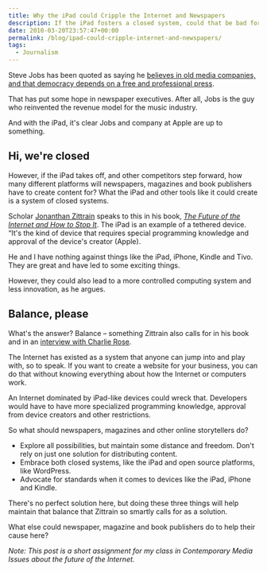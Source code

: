 ```yaml
---
title: Why the iPad could Cripple the Internet and Newspapers
description: If the iPad fosters a closed system, could that be bad for the Internet and publishers?
date: 2010-03-20T23:57:47+00:00
permalink: /blog/ipad-could-cripple-internet-and-newspapers/
tags:
  - Journalism
---
```


Steve Jobs has been quoted as saying he [believes in old media companies, and that democracy depends on a free and professional press](http://www.guardian.co.uk/media/pda/2010/jan/28/can-apple-ipad-save-newspapers "Can the Apple iPad save newspapers?").

That has put some hope in newspaper executives. After all, Jobs is the guy who reinvented the revenue model for the music industry.

And with the iPad, it's clear Jobs and company at Apple are up to something.

## Hi, we're closed

However, if the iPad takes off, and other competitors step forward, how many different platforms will newspapers, magazines and book publishers have to create content for? What the iPad and other tools like it could create is a system of closed systems.

Scholar [Jonanthan Zittrain](http://futureoftheinternet.org/ "The Future of the Internet") speaks to this in his book, [_The Future of the Internet and How to Stop It_](http://www.amazon.com/gp/product/0300124872?ie=UTF8&tag=jonatzittr-20&linkCode=as2&camp=1789&creative=9325&creativeASIN=030012487 "The Future of the Internet--And How to Stop It"). The iPad is an example of a tethered device. &#8220;It's the kind of device that requires special programming knowledge and approval of the device's creator (Apple).

He and I have nothing against things like the iPad, iPhone, Kindle and Tivo. They are great and have led to some exciting things.

However, they could also lead to a more controlled computing system and less innovation, as he argues.

## Balance, please

What's the answer? Balance – something Zittrain also calls for in his book and in an [interview with Charlie Rose](http://www.charlierose.com/view/content/9081 "Jonathan Zittrain on Charlie Rose").

The Internet has existed as a system that anyone can jump into and play with, so to speak. If you want to create a website for your business, you can do that without knowing everything about how the Internet or computers work.

An Internet dominated by iPad-like devices could wreck that. Developers would have to have more specialized programming knowledge, approval from device creators and other restrictions.

So what should newspapers, magazines and other online storytellers do?

- Explore all possibilities, but maintain some distance and freedom. Don't rely on just one solution for distributing content.
- Embrace both closed systems, like the iPad and open source platforms, like WordPress.
- Advocate for standards when it comes to devices like the iPad, iPhone and Kindle.

There's no perfect solution here, but doing these three things will help maintain that balance that Zittrain so smartly calls for as a solution.

What else could newspaper, magazine and book publishers do to help their cause here?

_Note: This post is a short assignment for my class in Contemporary Media Issues about the future of the Internet._
